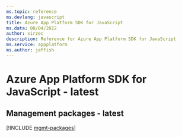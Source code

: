 ```yaml
---
ms.topic: reference
ms.devlang: javascript
title: Azure App Platform SDK for JavaScript
ms.data: 08/04/2022
author: xirzec
description: Reference for Azure App Platform SDK for JavaScript
ms.service: appplatform
ms.author: jeffish
---
```

# Azure App Platform SDK for JavaScript - latest

## Management packages - latest
[!INCLUDE [mgmt-packages](app-platform-mgmt-index.md)]